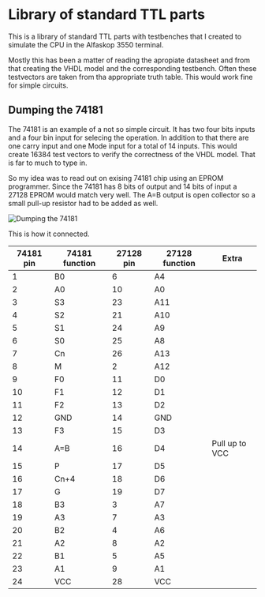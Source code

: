 # Library of standard TTL parts

This is a library of standard TTL parts with testbenches that I created to simulate the CPU in the
Alfaskop 3550 terminal.

Mostly this has been a matter of reading the apropiate datasheet and from that creating the VHDL model and the corresponding testbench. Often these testvectors are taken from tha appropriate truth table. This would work fine for simple circuits. 

## Dumping the 74181

The 74181 is an example of a not so simple circuit. It has two four bits inputs and a four bin input for selecing the operation. In addition to that there are one carry input and one Mode input for a total of 14 inputs. This would create 16384 test vectors to verify the correctness of the VHDL model. That is far to much to type in.

So my idea was to read out on exising 74181 chip using an EPROM programmer. Since the 74181 has 8 bits of output and 14 bits of input a 27128 EPROM would match very well. The A=B output is open collector so a small pull-up resistor had to be added as well.

![Dumping the 74181](https://i.imgur.com/0UbSwHal.jpg)

This is how it connected.

|  74181 pin | 74181 function | 27128 pin | 27128 function |   Extra |
|------------|----------------|-----------|----------------|---------|
|    1       |     B0         |   6       |     A4         |         |
|    2       |     A0         |   10      |     A0         |         |
|    3       |     S3         |   23      |     A11        |         |
|    4       |     S2         |   21      |     A10        |
|    5       |     S1         |   24      |     A9         |
|    6       |     S0         |   25      |     A8         |
|    7       |     Cn         |   26      |     A13        |
|    8       |     M          |    2      |     A12        |
|    9       |     F0         |    11     |     D0         |
|   10       |     F1         |    12     |     D1         |  
|   11       |     F2         |    13     |     D2         |
|   12       |     GND        |    14     |     GND        |
|   13       |     F3         |    15     |     D3         |
|   14       |    A=B         |    16     |     D4         | Pull up to VCC |
|   15       |    P           |    17     |     D5         |
|   16       |    Cn+4        |    18     |     D6         |
|   17       |    G           |    19     |     D7         |
|   18       |    B3          |    3      |     A7         |
|   19       |    A3          |    7      |     A3         |
|   20       |    B2          |    4      |     A6         |
|   21       |    A2          |    8      |     A2         |
|   22       |    B1          |    5      |     A5         |
|   23       |    A1          |    9      |     A1         |
|   24       |    VCC         |   28      |     VCC        |
